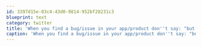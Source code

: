 ```yaml
---
id: 3397d15e-03c4-43d0-9814-952bf28231c3
blueprint: text
category: twitter
title: 'When you find a bug/issue in your app/product don''t say: "but so does my competition"  Acknowledge it, fix it, and move on.'
caption: 'When you find a bug/issue in your app/product don''t say: "but so does my competition"  Acknowledge it, fix it, and move on.'
---
```

